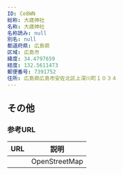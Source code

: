 ```yaml
---
ID: Ce8WN
総称: 大歳神社
名称: 大歳神社
名称読み: null
別名: null
都道府県: 広島県
区域: 広島市
緯度: 34.4797659
経度: 132.5611473
郵便番号: 7391752
住所: 広島県広島市安佐北区上深川町１０３４
---
```


## その他

### 参考URL

| URL | 説明          |
| --- | ------------- |
|     | OpenStreetMap |

